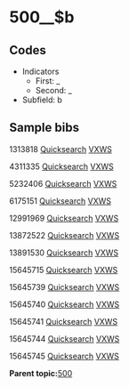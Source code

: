 # 500\_\_$b

## Codes

-   Indicators
    -   First: \_
    -   Second: \_
-   Subfield: b

## Sample bibs

1313818 [Quicksearch](https://search.library.yale.edu/catalog/1313818) [VXWS](http://prodorbis.library.yale.edu:7014/vxws/GetHoldingsService?bibId=1313818)

4311335 [Quicksearch](https://search.library.yale.edu/catalog/4311335) [VXWS](http://prodorbis.library.yale.edu:7014/vxws/GetHoldingsService?bibId=4311335)

5232406 [Quicksearch](https://search.library.yale.edu/catalog/5232406) [VXWS](http://prodorbis.library.yale.edu:7014/vxws/GetHoldingsService?bibId=5232406)

6175151 [Quicksearch](https://search.library.yale.edu/catalog/6175151) [VXWS](http://prodorbis.library.yale.edu:7014/vxws/GetHoldingsService?bibId=6175151)

12991969 [Quicksearch](https://search.library.yale.edu/catalog/12991969) [VXWS](http://prodorbis.library.yale.edu:7014/vxws/GetHoldingsService?bibId=12991969)

13872522 [Quicksearch](https://search.library.yale.edu/catalog/13872522) [VXWS](http://prodorbis.library.yale.edu:7014/vxws/GetHoldingsService?bibId=13872522)

13891530 [Quicksearch](https://search.library.yale.edu/catalog/13891530) [VXWS](http://prodorbis.library.yale.edu:7014/vxws/GetHoldingsService?bibId=13891530)

15645715 [Quicksearch](https://search.library.yale.edu/catalog/15645715) [VXWS](http://prodorbis.library.yale.edu:7014/vxws/GetHoldingsService?bibId=15645715)

15645739 [Quicksearch](https://search.library.yale.edu/catalog/15645739) [VXWS](http://prodorbis.library.yale.edu:7014/vxws/GetHoldingsService?bibId=15645739)

15645740 [Quicksearch](https://search.library.yale.edu/catalog/15645740) [VXWS](http://prodorbis.library.yale.edu:7014/vxws/GetHoldingsService?bibId=15645740)

15645741 [Quicksearch](https://search.library.yale.edu/catalog/15645741) [VXWS](http://prodorbis.library.yale.edu:7014/vxws/GetHoldingsService?bibId=15645741)

15645744 [Quicksearch](https://search.library.yale.edu/catalog/15645744) [VXWS](http://prodorbis.library.yale.edu:7014/vxws/GetHoldingsService?bibId=15645744)

15645745 [Quicksearch](https://search.library.yale.edu/catalog/15645745) [VXWS](http://prodorbis.library.yale.edu:7014/vxws/GetHoldingsService?bibId=15645745)

**Parent topic:**[500](../../tags/500/500.md)


